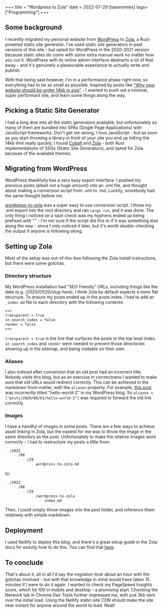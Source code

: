 +++
title = "Wordpress to Zola"
date = 2022-07-29
[taxonomies]
tags=["Programming"]
+++

## Some background
I recently migrated my personal website from [WordPress](https://wordpress.org) to [Zola](https://getzola.org), a Rust-powered static site generator. I've used static site generators in past versions of this site - but opted for WordPress in the 2020-2021 version because static sites do come with _some_ extra manual work no matter how you cut it. WordPress with its online admin interface abstracts a lot of that away - and it's genuinely a pleasurable experience to actually write and publish.

With that being said however, I'm in a performance phase right now, so everything has to be as small as possible. Inspired by posts like ["Why your website should be under 14kb in size"](https://endtimes.dev/why-your-website-should-be-under-14kb-in-size/) - I wanted to push out a minimal, super performant site, and learn some things along the way.

## Picking a Static Site Generator
I had a long dive into all the static generators available, but unfortunately so many of them are bundled into SPAs (Single Page Applications) with JavaScript frameworks. Don't get me wrong, I love JavaScript - but as soon as you start throwing a library in front of your site you end up hitting the 14kb limit really quickly. I found [Cobalt](https://cobalt-org.github.io/) and [Zola](https://getzola.org) - both Rust implementations of SSGs (Static Site Generators), and opted for Zola because of the available themes.

## Migrating from WordPress
WordPress thankfully has a very easy export interface. I pushed my previous posts (albeit not a huge amount) into an .xml file, and thought about making a conversion script from .xml to .md. Luckily, somebody had the same thought before me. 

[wordpress-to-zola](https://github.com/TatriX/wordpress-to-zola) was a super easy to use conversion script. I threw my .xml export into the root directory and ran `cargo run`, and it was done. The only thing I noticed on a spot check was my hyphens ended up being prefixed with "\" - I'm not sure if the script did this or if it was something else along the way - since I only noticed it later, but it's worth double-checking the output if anyone is following along. 

## Setting up Zola
Most of the setup was out-of-the-box following the Zola install instructions, but there were some gotchas. 

### Directory structure
My WordPress installation had "SEO friendly" URLs, including things like the date (e.g. /2020/01/20/slug-here). I think Zola by default expects a more flat structure. To ensure my posts ended up in the posts index, I had to add an `_index.md` file to each directory with the following contents:

```md
+++
transparent = true
in_search_index = false
render = false
+++
```

`transparent = true` is the line that surfaces the posts to the top level index. `in_search_index` and `render` were needed to prevent those directories showing up in the sitemap, and being visitable on their own.

### Aliases
I also noticed after conversion that an old post had an incorrect title. Nobody visits this blog, but as an exercise in corrrectness I wanted to make sure that old URLs would redirect correctly. This can be achieved in the markdown front-matter, with the `aliases` property. For example, [this post](@/posts/2020/06/01/game-development-a-beginning/index.md) was incorrectly titled "hello-world-2" in my WordPress blog. So `aliases = ["posts/2020/06/01/hello-world-2"]` was required to forward the old link correctly.

### Images
I have a handful of images in some posts. There are a few ways to achieve asset linking in Zola, but the easiest for me was to throw the image in the same directory as the post. Unfortunately to make the relative images work correctly - I had to restructure my posts a little from:

```md
- /2022   
    - /08   
        - /29   
            - wordpress-to-zola.md
```

to:

```md
- /2022  
    - /08  
        - /29  
            - /wordpress-to-zola  
                - index.md
```

Then, I could simply throw images into the post folder, and reference them relatively with simple markdown.

## Deployment
I used Netlify to deploy this blog, and there's a great setup guide in the Zola docs for exactly how to do this. You can find that [here](https://www.getzola.org/documentation/deployment/netlify/).

## To conclude
That's about it, all in all I'd say the migration took about an hour with the gotchas involved - but with that knowledge in mind would have taken 15 minutes if I were to do it again. I wanted to check my PageSpeed Insights score, which hit 100 in mobile and desktop - a promising start. Checking the Network tab in Chrome Dev Tools further impressed me, with just 3kb sent over the initial load. Using the Netlify static-site CDN should make the site near instant for anyone around the world to load. Neat!
